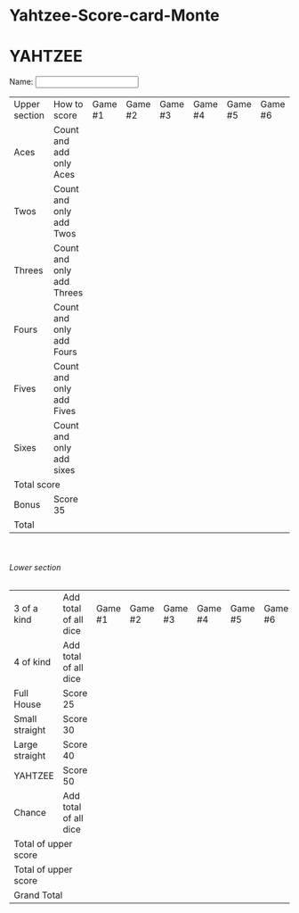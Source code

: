 # Yahtzee-Score-card-Monte
<!DOCTYPE html>
<html lang="en">
  <h1>YAHTZEE</h1>
  <form> 
  Name:
  <input type="text">
  <br/>
    <table>
      <tr>
        <td>Upper section</td>
        <td>How to score</td>
        <td>Game #1</td>
        <td>Game #2</td>
        <td>Game #3</td>
        <td>Game #4</td>
        <td>Game #5</td>
        <td>Game #6</td>
      </tr>
      <tr>
        <td>Aces</td>
        <td>Count and add only Aces</td>
        <td></td>
        <td></td>
        <td></td>
        <td></td>
        <td></td>
        <td></td>
      </tr><tr>
        <td>Twos</td>
        <td>Count and only add Twos</td>
        <td></td>
        <td></td>
        <td></td>
        <td></td>
        <td></td>
        <td></td>
      </tr>
      <tr>
        <td>Threes</td>
        <td>Count and only add Threes</td>
        <td></td>
        <td></td>
        <td></td>
        <td></td>
        <td></td>
        <td></td>
      </tr>
      <tr>
        <td>Fours</td>
        <td>Count and only add Fours</td>
        <td></td>
        <td></td>
        <td></td>
        <td></td>
        <td></td>
        <td></td>
      </tr>
      <tr>
        <td>Fives</td>
        <td>Count and only add Fives</td>
        <td></td>
        <td></td>
        <td></td>
        <td></td>
        <td></td>
        <td></td>
      </tr>
      <tr>
        <td>Sixes</td>
        <td>Count and only add sixes</td>
        <td></td>
        <td></td>
        <td></td>
        <td></td>
        <td></td>
        <td></td>
      </tr>
      <tr>
        <td colspan="2">Total score</td>
        <td></td>
        <td></td>
        <td></td>
        <td></td>
        <td></td>
        <td></td>
      </tr>
      <tr>
        <td>Bonus</td>
        <td>Score 35</td>
        <td></td>
        <td></td>
        <td></td>
        <td></td>
        <td></td>
        <td></td>
      </tr>
      <tr>
        <td colspan="2">Total</td>
        <td></td>
        <td></td>
        <td></td>
        <td></td>
        <td></td>
        <td></td>
      </tr>
    </table>
    <br/>
    <h6>Lower section</h6>
    <table>
      <tr>
        <td>3 of a kind</td>
        <td>Add total of all dice</td>
        <td>Game #1</td>
        <td>Game #2</td>
        <td>Game #3</td>
        <td>Game #4</td>
        <td>Game #5</td>
        <td>Game #6</td>
      </tr>
      <tr>
        <td>4 of kind</td>
        <td>Add total of all dice</td>
        <td></td>
        <td></td>
        <td></td>
        <td></td>
        <td></td>
        <td></td>
      </tr><tr>
        <td>Full House</td>
        <td>Score 25</td>
        <td></td>
        <td></td>
        <td></td>
        <td></td>
        <td></td>
        <td></td>
      </tr>
      <tr>
        <td>Small straight</td>
        <td>Score 30</td>
        <td></td>
        <td></td>
        <td></td>
        <td></td>
        <td></td>
        <td></td>
      </tr>
      <tr>
        <td>Large straight</td>
        <td>Score 40</td>
        <td></td>
        <td></td>
        <td></td>
        <td></td>
        <td></td>
        <td></td>
      </tr>
      <tr>
        <td>YAHTZEE</td>
        <td>Score 50</td>
        <td></td>
        <td></td>
        <td></td>
        <td></td>
        <td></td>
        <td></td>
      </tr>
      <tr>
        <td>Chance</td>
        <td>Add total of all dice</td>
        <td></td>
        <td></td>
        <td></td>
        <td></td>
        <td></td>
        <td></td>
      </tr>
      <tr>
        <td colspan="2">Total of upper score</td>
        <td></td>
        <td></td>
        <td></td>
        <td></td>
        <td></td>
        <td></td>
      </tr>
      <tr>
        <td colspan="2">Total of upper score</td>
        <td></td>
        <td></td>
        <td></td>
        <td></td>
        <td></td>
        <td></td>
      </tr>
      <tr>
        <td colspan="2">Grand Total</td>
        <td></td>
        <td></td>
        <td></td>
        <td></td>
        <td></td>
        <td></td>
      </tr>
    </table>  
  </form>
</html>

